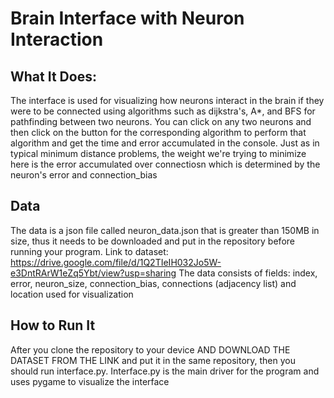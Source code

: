 # Brain Interface with Neuron Interaction

## What It Does:
The interface is used for visualizing how neurons interact in the brain if they were to be connected using algorithms such as dijkstra's, A*, and BFS for pathfinding between two neurons.
You can click on any two neurons and then click on the button for the corresponding algorithm to perform that algorithm and get the time and error accumulated in the console. Just as in
typical minimum distance problems, the weight we're trying to minimize here is the error accumulated over connectiosn which is determined by the neuron's error and connection_bias

## Data
The data is a json file called neuron_data.json that is greater than 150MB in size, thus it needs to be downloaded and put in the repository before running your program.
Link to dataset: https://drive.google.com/file/d/1Q2TIeIH032Jo5W-e3DntRArW1eZq5Ybt/view?usp=sharing
The data consists of fields: index, error, neuron_size, connection_bias, connections (adjacency list) and location used for visualization

## How to Run It
After you clone the repository to your device AND DOWNLOAD THE DATASET FROM THE LINK and put it in the same repository, then you should run interface.py.
Interface.py is the main driver for the program and uses pygame to visualize the interface
